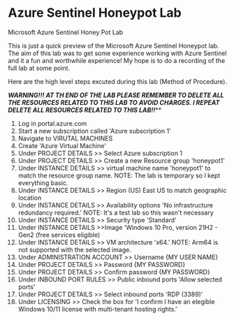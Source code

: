 # Azure Sentinel Honeypot Lab
Microsoft Azure Sentinel Honey Pot Lab

This is just a quick preview of the Microsoft Azure Sentinel Honeypot lab.  The aim of this lab was to get some experience working with Azure Sentinel and it a fun and worthwhile experience!  My hope is to do a recording of the full lab at some point.

Here are the high level steps excuted during this lab (Method of Procedure).

***WARNING!!! AT TH END OF THE LAB PLEASE REMEMBER TO DELETE ALL THE RESOURCES RELATED TO THIS LAB TO AVOID CHARGES. I REPEAT DELETE ALL RESOURCES RELATED TO THIS LAB!!*****

1. Log in portal.azure.com
2. Start a new subscription called 'Azure subscription 1'
3. Navigate to VIRUTAL MACHINES
4. Create 'Azure Virtual Machine'
5. Under PROJECT DETAILS >> Select Azure subscription 1
6. Under PROJECT DETAILS >> Create a new Resource group 'honeypot1' 
7. Under INSTANCE DETAILS >> virtual machine name 'honeypot1' to match the resource group name.  NOTE: The lab is temporary so I kept everything basic.
8. Under INSTANCE DETAILS >> Region (US) East US to match geographic location
9. Under INSTANCE DETAILS >> Availability options 'No infrastructure redundancy required.' NOTE: It's a test lab so this wasn't necessary
10. Under INSTANCE DETAILS >> Security type 'Standard'
11. Under INSTANCE DETAILS >>Image 'Windows 10 Pro, version 21H2 - Gen2 (free services eligible)
12. Under INSTANCE DETAILS >> VM architecture 'x64.' NOTE: Arm64 is not supported with the selected image.
13. Under ADMINISTRATION ACCOUNT >> Username {MY USER NAME}
14. Under PROJECT DETAILS >> Password {MY PASSWORD}
15. Under PROJECT DETAILS >> Confirm password {MY PASSWORD}
16. Under INBOUND PORT RULES >> Public inbound ports 'Allow selected ports'
17. Under PROJECT DETAILS >> Select inbound ports 'RDP (3389)'
18. Under LICENSING >> Check the box for 'I confirm I have an elegible Windows 10/11 license with multi-tenant hosting rights.'


